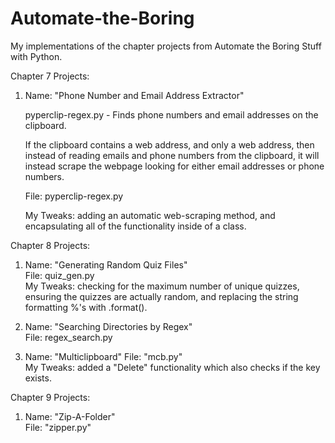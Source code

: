 # Automate-the-Boring
My implementations of the chapter projects from Automate the Boring Stuff with Python.

Chapter 7 Projects:

  1.  Name: "Phone Number and Email Address Extractor"  
  
      pyperclip-regex.py - Finds phone numbers and email addresses on the clipboard.  
  
      If the clipboard contains a web address, and only a web address, then instead of reading
      emails and phone numbers from the clipboard, it will instead scrape the webpage looking for 
      either email addresses or phone numbers.  

      File: pyperclip-regex.py  
      
      My Tweaks: adding an automatic web-scraping method, and encapsulating all of the functionality inside of a class. 
  
Chapter 8 Projects:  
  
  1.  Name: "Generating Random Quiz Files"  
      File: quiz_gen.py  
      My Tweaks: checking for the maximum number of unique quizzes, ensuring the quizzes are actually random, and replacing the string formatting %'s with .format().  
      
  2.  Name: "Searching Directories by Regex"  
      File: regex_search.py  
      
  3.  Name: "Multiclipboard"
      File: "mcb.py"  
      My Tweaks: added a "Delete" functionality which also checks if the key exists.
      
Chapter 9 Projects:

  1.  Name: "Zip-A-Folder"  
      File: "zipper.py"  
